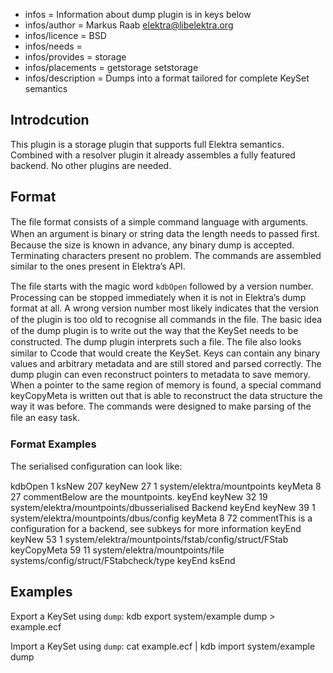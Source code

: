 - infos = Information about dump plugin is in keys below
- infos/author = Markus Raab <elektra@libelektra.org>
- infos/licence = BSD
- infos/needs = 
- infos/provides = storage
- infos/placements = getstorage setstorage
- infos/description = Dumps into a format tailored for complete KeySet semantics

## Introdcution ##

This plugin is a storage plugin that supports full Elektra semantics. Combined with a resolver plugin it already assembles a fully featured backend. No other plugins are needed. 

## Format ##

The ﬁle format consists of a simple command language with arguments. When an argument is binary or string data the length needs to passed ﬁrst. Because the size is known in advance, any binary dump is accepted. Terminating characters present no problem. The commands are assembled similar to the ones present in Elektra’s API.

The ﬁle starts with the magic word `kdbOpen` followed by a version number. Processing can be stopped immediately when it is not in Elektra’s dump format at all. A wrong version number most likely indicates that the version of the plugin is too old to recognise all commands in the ﬁle. The basic idea of the dump plugin is to write out the way that the KeySet needs to be constructed. The dump plugin interprets such a ﬁle. The ﬁle also looks similar to Ccode that would create the KeySet. Keys can contain any binary values and arbitrary metadata and are still stored and parsed correctly. The dump plugin can even reconstruct pointers to metadata to save memory. When a pointer to the same region of memory is found, a special command keyCopyMeta is written out that is able to reconstruct the data structure the way it was before. The commands were designed to make parsing of the ﬁle an easy task.

### Format Examples ###
The serialised conﬁguration can look like:

kdbOpen 1 
ksNew 207 
keyNew 27 1 
system/elektra/mountpoints 
keyMeta 8 27
commentBelow are the mountpoints. 
keyEnd 
keyNew 32 19 
system/elektra/mountpoints/dbusserialised Backend 
keyEnd keyNew 39 1 
system/elektra/mountpoints/dbus/config 
keyMeta 8 72 
commentThis is a configuration for a backend, see subkeys for more information 
keyEnd 
keyNew 53 1 
system/elektra/mountpoints/fstab/config/struct/FStab 
keyCopyMeta 59 11 
system/elektra/mountpoints/file 
systems/config/struct/FStabcheck/type 
keyEnd
ksEnd


## Examples ##

Export a KeySet using `dump`:
	kdb export system/example dump > example.ecf

Import a KeySet using `dump`:
	cat example.ecf | kdb import system/example dump
